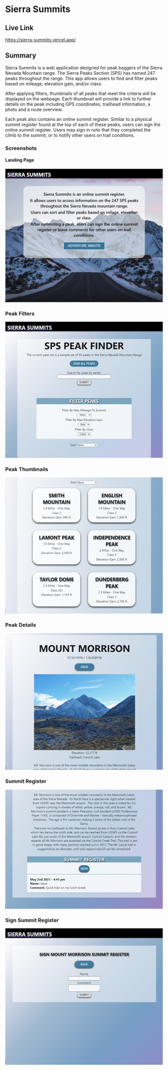 # Sierra Summits

## Live Link

https://sierra-summits.vercel.app/

## Summary

Sierra Summits is a web application designed for peak baggers of the Sierra Nevada Mountain range. The Sierra Peaks Section (SPS) has named 247 peaks throughout the range. This app allows users to find and filter peaks based on mileage, elevation gain, and/or class.

After applying filters, thumbnails of all peaks that meet the criteria will be displayed on the webpage. Each thumbnail will provide a link to further details on the peak including GPS coordinates, trailhead information, a photo and a route overview. 

Each peak also contains an online summit register. Similar to a physical summit register found at the top of each of these peaks, users can sign the online summit register. Users may sign in note that they completed the climb to the summit, or to notify other users on trail conditions.

### Screenshots

#### Landing Page

![Home Page Screen Shot](./src/images/landingPage_screenshot.png?raw=true "Home Page")


### Peak Filters

![Peak Filters Screen Shot](./src/images/peaksFilter_screenshot.png?raw=true "Filter Peaks Page")

### Peak Thumbnails

![Peak Thumbnails Screen Shot](./src/images/thumbnails_screenshot.png?raw=true "Filtered Peak Thumbnails")

### Peak Details

![Peak Details Screen Shot](./src/images/peak_screenshot.png?raw=true "Peak Details Page")

### Summit Register

![Peak Details Screen Shot](./src/images/summitRegister_screenshot.png?raw=true "Peak Summit Register")

### Sign Summit Register

![Peak Details Screen Shot](./src/images/addComment_screenshot.png?raw=true "Peak Summit Register")

